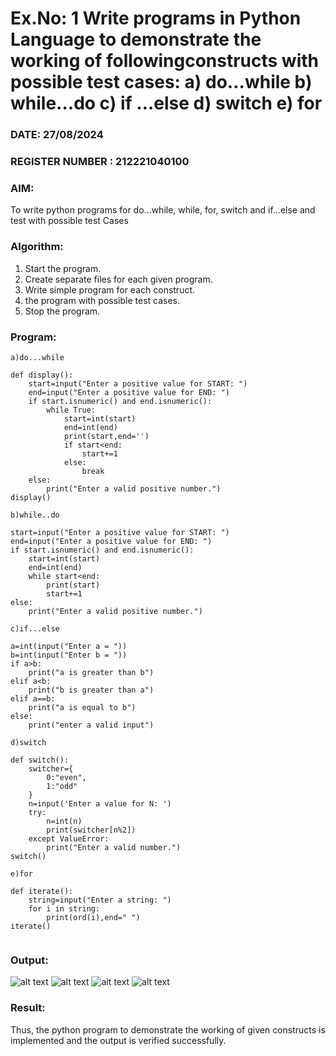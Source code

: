 # Ex.No: 1 Write programs in Python Language to demonstrate the working of followingconstructs with possible test cases: a) do…while b) while…do c) if …else d) switch e) for 

### DATE: 27/08/2024                                                                           
### REGISTER NUMBER : 212221040100

### AIM:  
To write python programs for do…while, while, for, switch and if…else and test with possible test 
Cases 

### Algorithm:
1. Start the program.
2. Create separate files for each given program.
3. Write simple program for each construct.
4.  the program with possible test cases.
5. Stop the program.
### Program:

```
a)do...while

def display():
    start=input("Enter a positive value for START: ")
    end=input("Enter a positive value for END: ")
    if start.isnumeric() and end.isnumeric():
        while True:
            start=int(start)
            end=int(end)
            print(start,end='')
            if start<end:
                start+=1
            else:
                break
    else:
        print("Enter a valid positive number.")
display()

b)while..do

start=input("Enter a positive value for START: ")
end=input("Enter a positive value for END: ")
if start.isnumeric() and end.isnumeric():
    start=int(start)
    end=int(end)
    while start<end:
        print(start)
        start+=1
else:
    print("Enter a valid positive number.")

c)if...else

a=int(input("Enter a = "))
b=int(input("Enter b = "))
if a>b:
    print("a is greater than b")
elif a<b:
    print("b is greater than a")
elif a==b:
    print("a is equal to b")
else:
    print("enter a valid input")

d)switch

def switch():
    switcher={
        0:"even",
        1:"odd"
    }
    n=input('Enter a value for N: ')
    try:
        n=int(n)
        print(switcher[n%2])
    except ValueError:
        print("Enter a valid number.")
switch()

e)for

def iterate():
    string=input("Enter a string: ")
    for i in string:
        print(ord(i),end=" ")
iterate()


```

### Output:

![alt text](image-1.png)
![alt text](image-2.png)
![alt text](image-3.png)
![alt text](image-4.png)









### Result:
Thus, the python program to demonstrate the working of given constructs is implemented and the output is verified successfully.


